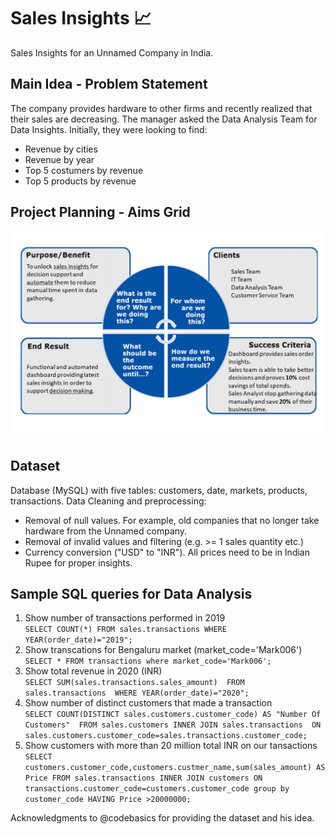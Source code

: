 # Sales Insights :chart_with_upwards_trend:
Sales Insights for an Unnamed Company in India.
## Main Idea - Problem Statement
The company provides hardware to other firms and recently realized that their sales are decreasing. The manager asked the Data Analysis Team for Data Insights. Initially, they were looking to find:
- Revenue by cities
- Revenue by year
- Top 5 costumers by revenue
- Top 5 products by revenue

## Project Planning - Aims Grid
<p align="center">
  <img src="AimsGrid.png" width="600" title="Aims Grid">
</p>

## Dataset
Database (MySQL) with five tables: customers, date, markets, products, transactions.
Data Cleaning and preprocessing:
- Removal of null values. For example, old companies that no longer take hardware from the Unnamed company.
- Removal of invalid values and filtering (e.g. >= 1 sales quantity etc.)
- Currency conversion ("USD" to "INR"). All prices need to be in Indian Rupee for proper insights.
## Sample SQL queries for Data Analysis

1. Show number of transactions performed in 2019 <br>
`SELECT COUNT(*) FROM sales.transactions WHERE YEAR(order_date)="2019";`
2. Show transcations for Bengaluru market (market_code='Mark006') <br>
`SELECT * FROM transactions where market_code='Mark006';`
3. Show total revenue in 2020 (INR) <br>
`SELECT SUM(sales.transactions.sales_amount) 
FROM sales.transactions 
WHERE YEAR(order_date)="2020";`
4. Show number of distinct customers that made a transaction <br>
`SELECT COUNT(DISTINCT sales.customers.customer_code) AS "Number Of Customers" 
FROM sales.customers
		INNER JOIN sales.transactions 
                ON sales.customers.customer_code=sales.transactions.customer_code;`
5. Show customers with more than 20 million total INR on our tansactions
`SELECT customers.customer_code,customers.custmer_name,sum(sales_amount) AS Price FROM sales.transactions
INNER JOIN customers ON transactions.customer_code=customers.customer_code
group by customer_code HAVING Price >20000000;`


Acknowledgments to @codebasics for providing the dataset and his idea.
